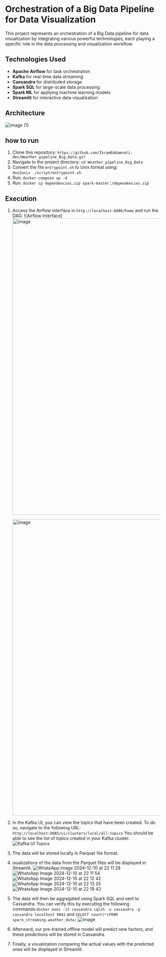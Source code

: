 # Orchestration of a Big Data Pipeline for Data Visualization

This project represents an orchestration of a Big Data pipeline for data visualization by integrating various powerful technologies, each playing a specific role in the data processing and visualization workflow.

## Technologies Used

- **Apache Airflow** for task orchestration
- **Kafka** for real-time data streaming
- **Cassandra** for distributed storage
- **Spark SQL** for large-scale data processing
- **Spark ML** for applying machine learning models
- **Streamlit** for interactive data visualization

## Architecture

![image (1)](https://github.com/user-attachments/assets/346eaef9-6fa9-46fb-ada6-760ae4745675)

## how to run

1. Clone this repository: `https://github.com/IkramEddamnati-dev/Weather_pipeline_Big_Data.git`
2. Navigate to the project directory: `cd Weather_pipeline_Big_Data`
3. Convert the file `entrypoint.sh` to Unix format using:  
   `dos2unix ./script/entrypoint.sh`
4. Run: `docker-compose up -d`
5. Run: `docker cp dependencies.zip spark-master:/dependencies.zip`

## Execution

1. Access the Airflow interface in `http://localhost:8086/home` and run the DAG:
   ![Airflow Interface]<img width="959" alt="image" src="https://github.com/user-attachments/assets/8db70e39-d1ae-4958-b23a-977c08a10f89">

    <img  width="959" alt="image" src="https://github.com/user-attachments/assets/0543ec16-3059-4016-8bc1-2a3d0b35d937" />


2. In the Kafka UI, you can view the topics that have been created. To do so, navigate to the following URL: `http://localhost:8085/ui/clusters/local/all-topics`
   You should be able to see the list of topics created in your Kafka cluster.
   ![Kafka UI Topics](https://github.com/user-attachments/assets/6a0685e8-81db-46bd-8a9f-724ce031a376)
3. The data will be stored locally in Parquet file format.
4. isualizations of the data from the Parquet files will be displayed in Streamlit. ![WhatsApp Image 2024-12-10 at 22 11 28](https://github.com/user-attachments/assets/7dd7aef5-5b65-425c-8f5e-6bdbf2caa4b1) ![WhatsApp Image 2024-12-10 at 22 11 54](https://github.com/user-attachments/assets/90b7e4df-3708-4caf-ad4c-73ad9be50bb6) ![WhatsApp Image 2024-12-10 at 22 12 42](https://github.com/user-attachments/assets/9ec20804-b625-4204-8c4a-3e181165f997) ![WhatsApp Image 2024-12-10 at 22 13 25](https://github.com/user-attachments/assets/bbdb936c-3e6a-4fe9-84e1-711294d55bf7)![WhatsApp Image 2024-12-10 at 22 19 42](https://github.com/user-attachments/assets/38cbe09f-363f-4f0d-8100-00222e6d7f97)

5. The data will then be aggregated using Spark SQL and sent to Cassandra. You can verify this by executing the following commands:`docker exec -it cassandra cqlsh -u cassandra -p cassandra localhost 9042` and `SELECT count(*)FROM spark_streaming.weather_data;` ![image](https://github.com/user-attachments/assets/720fd8ec-326d-4a1c-9b99-973b5a218e5f)
6. Afterward, our pre-trained offline model will predict new factors, and these predictions will be stored in Cassandra.
7. Finally, a visualization comparing the actual values with the predicted ones will be displayed in Streamlit.
